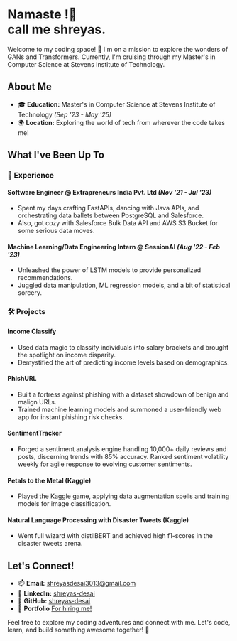 # Namaste !🙏</br> call me shreyas.

Welcome to my coding space! 🚀 I'm on a mission to explore the wonders of GANs and Transformers. Currently, I'm cruising through my Master's in Computer Science at Stevens Institute of Technology.



## About Me

- 🎓 **Education:** Master's in Computer Science at Stevens Institute of Technology *(Sep '23 - May '25)*
- 🌍 **Location:** Exploring the world of tech from wherever the code takes me!

## What I've Been Up To

### 🚀 Experience

#### Software Engineer @ Extrapreneurs India Pvt. Ltd *(Nov '21 - Jul '23)*
- Spent my days crafting FastAPIs, dancing with Java APIs, and orchestrating data ballets between PostgreSQL and Salesforce.
- Also, got cozy with Salesforce Bulk Data API and AWS S3 Bucket for some serious data moves.

#### Machine Learning/Data Engineering Intern @ SessionAI *(Aug '22 - Feb '23)*
- Unleashed the power of LSTM models to provide personalized recommendations.
- Juggled data manipulation, ML regression models, and a bit of statistical sorcery.

### 🛠️ Projects

#### Income Classify
- Used data magic to classify individuals into salary brackets and brought the spotlight on income disparity.
- Demystified the art of predicting income levels based on demographics.

#### PhishURL
- Built a fortress against phishing with a dataset showdown of benign and malign URLs.
- Trained machine learning models and summoned a user-friendly web app for instant phishing risk checks.

#### SentimentTracker
- Forged a sentiment analysis engine handling 10,000+ daily reviews and posts, discerning trends with 85% accuracy. Ranked sentiment volatility weekly for agile response to evolving customer sentiments.

#### Petals to the Metal (Kaggle)
- Played the Kaggle game, applying data augmentation spells and training models for image classification.

#### Natural Language Processing with Disaster Tweets (Kaggle)
- Went full wizard with distilBERT and achieved high f1-scores in the disaster tweets arena.

## Let's Connect!

- 📫 **Email:** shreyasdesai3013@gmail.com
- 💼 **LinkedIn:** [shreyas-desai](https://www.linkedin.com/in/shreyas-desai/)
- 🐙 **GitHub:** [shreyas-desai](https://github.com/shreyas-desai/)
- 🏢 **Portfolio** [For hiring me!](https://shreyas-desai.github.io/)

Feel free to explore my coding adventures and connect with me. Let's code, learn, and build something awesome together! 🚀

